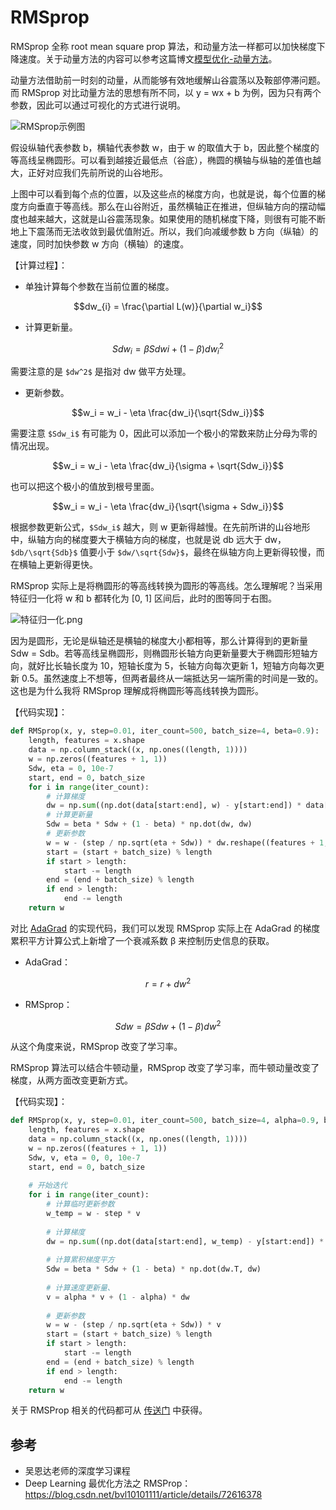 # RMSprop
RMSprop 全称 root mean square prop 算法，和动量方法一样都可以加快梯度下降速度。关于动量方法的内容可以参考这篇博文[模型优化-动量方法](https://blog.csdn.net/weixin_43378396/article/details/90741645)。

动量方法借助前一时刻的动量，从而能够有效地缓解山谷震荡以及鞍部停滞问题。而 RMSprop 对比动量方法的思想有所不同，以 y = wx + b 为例，因为只有两个参数，因此可以通过可视化的方式进行说明。

![RMSprop示例图](https://github.com/fengdu78/deeplearning_ai_books/raw/master/images/01dcc876f49fece3c6ad5f5a158020f6.png)

假设纵轴代表参数 b，横轴代表参数 w，由于 w 的取值大于 b，因此整个梯度的等高线呈椭圆形。可以看到越接近最低点（谷底），椭圆的横轴与纵轴的差值也越大，正好对应我们先前所说的山谷地形。

上图中可以看到每个点的位置，以及这些点的梯度方向，也就是说，每个位置的梯度方向垂直于等高线。那么在山谷附近，虽然横轴正在推进，但纵轴方向的摆动幅度也越来越大，这就是山谷震荡现象。如果使用的随机梯度下降，则很有可能不断地上下震荡而无法收敛到最优值附近。所以，我们向减缓参数 b 方向（纵轴）的速度，同时加快参数 w 方向（横轴）的速度。

【计算过程】：
- 单独计算每个参数在当前位置的梯度。
```math
dw_{i} = \frac{\partial L(w)}{\partial w_i}
```
- 计算更新量。
```math
Sdw_{i} = \beta Sdw{i} + (1 - \beta)dw_{i}^2
```
需要注意的是 `$dw^2$` 是指对 dw 做平方处理。

- 更新参数。
```math
w_i = w_i - \eta \frac{dw_i}{\sqrt{Sdw_i}}
```

需要注意 `$Sdw_i$` 有可能为 0，因此可以添加一个极小的常数来防止分母为零的情况出现。
```math
w_i = w_i - \eta \frac{dw_i}{\sigma + \sqrt{Sdw_i}}
```
也可以把这个极小的值放到根号里面。
```math
w_i = w_i - \eta \frac{dw_i}{\sqrt{\sigma  + Sdw_i}}
```

根据参数更新公式，`$Sdw_i$` 越大，则 w 更新得越慢。在先前所讲的山谷地形中，纵轴方向的梯度要大于横轴方向的梯度，也就是说 db 远大于 dw，`$db/\sqrt{Sdb}$` 值要小于 `$dw/\sqrt{Sdw}$`，最终在纵轴方向上更新得较慢，而在横轴上更新得更快。

RMSprop 实际上是将椭圆形的等高线转换为圆形的等高线。怎么理解呢？当采用特征归一化将 w 和 b 都转化为 [0, 1] 区间后，此时的图等同于右图。

![特征归一化.png](https://s2.ax1x.com/2019/06/02/VGXMng.png)

因为是圆形，无论是纵轴还是横轴的梯度大小都相等，那么计算得到的更新量 Sdw = Sdb。若等高线呈椭圆形，则椭圆形长轴方向更新量要大于椭圆形短轴方向，就好比长轴长度为 10，短轴长度为 5，长轴方向每次更新 1，短轴方向每次更新 0.5。虽然速度上不想等，但两者最终从一端抵达另一端所需的时间是一致的。这也是为什么我将 RMSprop 理解成将椭圆形等高线转换为圆形。

【代码实现】：
```python
def RMSprop(x, y, step=0.01, iter_count=500, batch_size=4, beta=0.9):
    length, features = x.shape
    data = np.column_stack((x, np.ones((length, 1))))
    w = np.zeros((features + 1, 1))
    Sdw, eta = 0, 10e-7
    start, end = 0, batch_size
    for i in range(iter_count):
        # 计算梯度
        dw = np.sum((np.dot(data[start:end], w) - y[start:end]) * data[start:end], axis=0) / length        
        # 计算更新量
        Sdw = beta * Sdw + (1 - beta) * np.dot(dw, dw)                     
        # 更新参数
        w = w - (step / np.sqrt(eta + Sdw)) * dw.reshape((features + 1, 1))
        start = (start + batch_size) % length
        if start > length:
            start -= length
        end = (end + batch_size) % length
        if end > length:
            end -= length
    return w
```

对比 [AdaGrad](https://blog.csdn.net/weixin_43378396/article/details/90743268) 的实现代码，我们可以发现 RMSprop 实际上在 AdaGrad 的梯度累积平方计算公式上新增了一个衰减系数 β 来控制历史信息的获取。
- AdaGrad：
```math
r = r + dw^2
```
- RMSprop：
```math
Sdw = \beta Sdw + (1 - \beta)dw^2
```

从这个角度来说，RMSprop 改变了学习率。

RMSprop 算法可以结合牛顿动量，RMSprop 改变了学习率，而牛顿动量改变了梯度，从两方面改变更新方式。

【代码实现】：
```python
def RMSprop(x, y, step=0.01, iter_count=500, batch_size=4, alpha=0.9, beta=0.9):
    length, features = x.shape
    data = np.column_stack((x, np.ones((length, 1))))
    w = np.zeros((features + 1, 1))
    Sdw, v, eta = 0, 0, 10e-7
    start, end = 0, batch_size
    
    # 开始迭代
    for i in range(iter_count):
        # 计算临时更新参数
        w_temp = w - step * v
        
        # 计算梯度
        dw = np.sum((np.dot(data[start:end], w_temp) - y[start:end]) * data[start:end], axis=0).reshape((features + 1, 1)) / length        
        
        # 计算累积梯度平方
        Sdw = beta * Sdw + (1 - beta) * np.dot(dw.T, dw)
        
        # 计算速度更新量、
        v = alpha * v + (1 - alpha) * dw
        
        # 更新参数
        w = w - (step / np.sqrt(eta + Sdw)) * v
        start = (start + batch_size) % length
        if start > length:
            start -= length
        end = (end + batch_size) % length
        if end > length:
            end -= length
    return w
```
关于 RMSProp 相关的代码都可从 [传送门](https://github.com/clvsit/Machine-Learning-Note/blob/master/%E6%A8%A1%E5%9E%8B%E4%BC%98%E5%8C%96/RMSprop.ipynb) 中获得。

## 参考
- 吴恩达老师的深度学习课程
- Deep Learning 最优化方法之 RMSProp：https://blog.csdn.net/bvl10101111/article/details/72616378